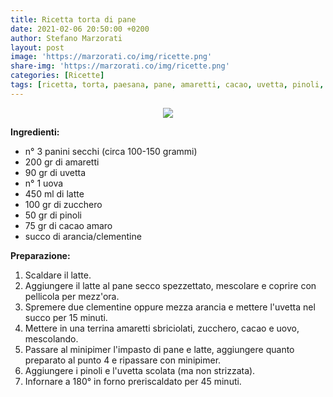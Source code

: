 ```yaml
---
title: Ricetta torta di pane
date: 2021-02-06 20:50:00 +0200
author: Stefano Marzorati
layout: post
image: 'https://marzorati.co/img/ricette.png'
share-img: 'https://marzorati.co/img/ricette.png'
categories: [Ricette]
tags: [ricetta, torta, paesana, pane, amaretti, cacao, uvetta, pinoli, latte]
---
```

<p align="center">
  <img src="https://marzorati.co/img/post/torta_pane.jpg">
</p>   

**Ingredienti:**   

  - n° 3 panini secchi (circa 100-150 grammi)
  - 200 gr di amaretti
  - 90 gr di uvetta
  - n° 1 uova
  - 450 ml di latte
  - 100 gr di zucchero
  - 50 gr di pinoli
  - 75 gr di cacao amaro
  - succo di arancia/clementine
  
**Preparazione:**   
  
1. Scaldare il latte.   
2. Aggiungere il latte al pane secco spezzettato, mescolare e coprire con pellicola per mezz'ora.   
3. Spremere due clementine oppure mezza arancia e mettere l'uvetta nel succo per 15 minuti.    
4. Mettere in una terrina amaretti sbriciolati, zucchero, cacao e uovo, mescolando.   
5. Passare al minipimer l'impasto di pane e latte, aggiungere quanto preparato al punto 4 e ripassare con minipimer.   
6. Aggiungere i pinoli e l'uvetta scolata (ma non strizzata).   
7. Infornare a 180° in forno preriscaldato per 45 minuti.   
   
